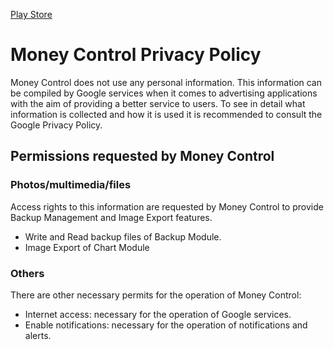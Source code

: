 [Play Store](https://play.google.com/store/apps/details?id=com.app.herydevelopments.moneycontrol)

# Money Control Privacy Policy
Money Control does not use any personal information. This information can be compiled by Google services when it comes to advertising applications with the aim of providing a better service to users. To see in detail what information is collected and how it is used it is recommended to consult the Google Privacy Policy.

## Permissions requested by Money Control
### Photos/multimedia/files
Access rights to this information are requested by Money Control to provide Backup Management and Image Export features.
- Write and Read backup files of Backup Module.
- Image Export of Chart Module

### Others
There are other necessary permits for the operation of Money Control:
- Internet access: necessary for the operation of Google services.
- Enable notifications: necessary for the operation of notifications and alerts.
